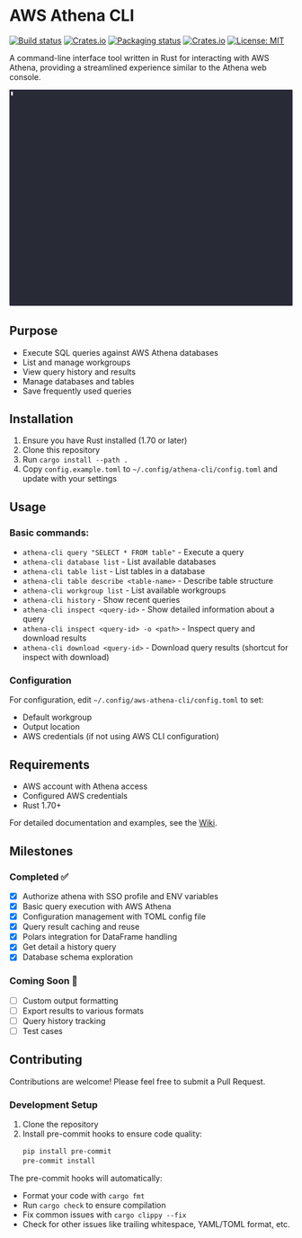 # AWS Athena CLI
[![Build status](https://github.com/Andyhoang/athena-cli/workflows/CI/badge.svg)](https://github.com/Andyhoang/athena-cli/actions)
[![Crates.io](https://img.shields.io/crates/v/athena-cli.svg)](https://crates.io/crates/athena-cli)
[![Packaging status](https://repology.org/badge/tiny-repos/athena-cli.svg)](https://repology.org/project/athena-cli/badges)
[![Crates.io](https://img.shields.io/crates/d/athena-cli.svg)](https://crates.io/crates/athena-cli)
[![License: MIT](https://img.shields.io/badge/License-MIT-yellow.svg)](https://opensource.org/licenses/MIT)

A command-line interface tool written in Rust for interacting with AWS Athena, providing a streamlined experience similar to the Athena web console.

<img src="athena-cli.gif" alt="Athena CLI Demo" width="600" />

## Purpose

- Execute SQL queries against AWS Athena databases
- List and manage workgroups
- View query history and results
- Manage databases and tables
- Save frequently used queries

## Installation

1. Ensure you have Rust installed (1.70 or later)
2. Clone this repository
3. Run `cargo install --path .`
4. Copy `config.example.toml` to `~/.config/athena-cli/config.toml` and update with your settings

## Usage

### Basic commands:
- `athena-cli query "SELECT * FROM table"` - Execute a query
- `athena-cli database list` - List available databases
- `athena-cli table list` - List tables in a database
- `athena-cli table describe <table-name>` - Describe table structure
- `athena-cli workgroup list` - List available workgroups
- `athena-cli history` - Show recent queries
- `athena-cli inspect <query-id>` - Show detailed information about a query
- `athena-cli inspect <query-id> -o <path>` - Inspect query and download results
- `athena-cli download <query-id>` - Download query results (shortcut for inspect with download)

### Configuration
For configuration, edit `~/.config/aws-athena-cli/config.toml` to set:
- Default workgroup
- Output location
- AWS credentials (if not using AWS CLI configuration)

## Requirements

- AWS account with Athena access
- Configured AWS credentials
- Rust 1.70+

For detailed documentation and examples, see the [Wiki](link-to-wiki).

## Milestones

### Completed ✅
- [x] Authorize athena with SSO profile and ENV variables
- [x] Basic query execution with AWS Athena
- [x] Configuration management with TOML config file
- [x] Query result caching and reuse
- [x] Polars integration for DataFrame handling
- [x] Get detail a history query
- [x] Database schema exploration

### Coming Soon 🚀
- [ ] Custom output formatting
- [ ] Export results to various formats
- [ ] Query history tracking
- [ ] Test cases

## Contributing

Contributions are welcome! Please feel free to submit a Pull Request.

### Development Setup

1. Clone the repository
2. Install pre-commit hooks to ensure code quality:
   ```bash
   pip install pre-commit
   pre-commit install
   ```

The pre-commit hooks will automatically:
- Format your code with `cargo fmt`
- Run `cargo check` to ensure compilation
- Fix common issues with `cargo clippy --fix`
- Check for other issues like trailing whitespace, YAML/TOML format, etc.
